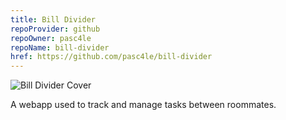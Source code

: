 ```yaml
---
title: Bill Divider
repoProvider: github
repoOwner: pasc4le
repoName: bill-divider
href: https://github.com/pasc4le/bill-divider
---
```


![Bill Divider Cover](/contents/bill-divider/cover.png)

A webapp used to track and manage tasks between roommates.
